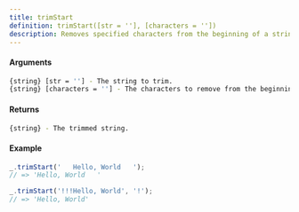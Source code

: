 ```yaml
---
title: trimStart
definition: trimStart([str = ''], [characters = ''])
description: Removes specified characters from the beginning of a string.
---
```



#### Arguments


```bash
{string} [str = ''] - The string to trim.
{string} [characters = ''] - The characters to remove from the beginning of the string.
```


#### Returns


```bash
{string} - The trimmed string.
```


#### Example


```ts
_.trimStart('   Hello, World   ');
// => 'Hello, World   '

_.trimStart('!!!Hello, World', '!');
// => 'Hello, World'
```